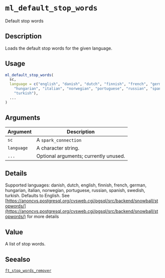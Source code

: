 # `ml_default_stop_words`

Default stop words


## Description

Loads the default stop words for the given language.


## Usage

```r
ml_default_stop_words(
  sc,
  language = c("english", "danish", "dutch", "finnish", "french", "german",
    "hungarian", "italian", "norwegian", "portuguese", "russian", "spanish", "swedish",
    "turkish"),
  ...
)
```


## Arguments

Argument      |Description
------------- |----------------
`sc`     |     A `spark_connection`
`language`     |     A character string.
`...`     |     Optional arguments; currently unused.


## Details

Supported languages: danish, dutch, english, finnish, french,
 german, hungarian, italian, norwegian, portuguese, russian, spanish,
 swedish, turkish. Defaults to English. See [https://anoncvs.postgresql.org/cvsweb.cgi/pgsql/src/backend/snowball/stopwords/](https://anoncvs.postgresql.org/cvsweb.cgi/pgsql/src/backend/snowball/stopwords/) 
 for more details


## Value

A list of stop words.


## Seealso

[`ft_stop_words_remover`](#ftstopwordsremover)


